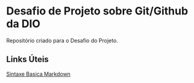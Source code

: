 # Desafio de Projeto sobre Git/Github da DIO
Repositório criado para o Desafio do Projeto.

## Links Úteis
[Sintaxe Basica Markdown](https://www.markdownguide.org/basic-syntax/)

